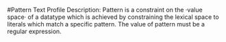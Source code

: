 #Pattern Text Profile
Description: Pattern is a constraint on the ·value space· of a datatype which is achieved by constraining the lexical space to literals which match a specific pattern. The value of pattern must be a regular expression.
